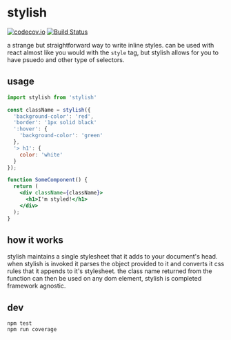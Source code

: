 # stylish

[![codecov.io](https://codecov.io/github/dmamills/stylish/coverage.svg?branch=master)](https://codecov.io/github/dmamills/stylish?branch=master) [![Build Status](https://secure.travis-ci.org/dmamills/stylish.png)](http://travis-ci.org/dmamills/stylish)

a strange but straightforward way to write inline styles. can be used with react almost like you would with the `style` tag, but stylish allows for you to have psuedo and other type of selectors.

## usage

```jsx
import stylish from 'stylish'

const className = stylish({
  'background-color': 'red',
  'border': '1px solid black'
  ':hover': {
    'background-color': 'green'
  },
  '> h1': {
    color: 'white'
  }
});

function SomeComponent() {
  return (
    <div className={className}>
      <h1>I'm styled!</h1>
    </div>
  );
}

```

## how it works

stylish maintains a single stylesheet that it adds to your document's head. when stylish is invoked it parses the object provided to it and converts it css rules that it appends to it's stylesheet. the class name returned from the function can then be used on any dom element, stylish is completed framework agnostic.

## dev

```
npm test
npm run coverage
```
